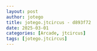 ```yaml
---
layout: post
author: jotego
title: jotego.jtcircus - d893f72
date: 2025-03-01
categories: [Arcade, jtcircus]
tags: [jotego.jtcircus]
---
```


